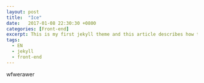 ```yaml
---
layout: post
title:  "Ice"
date:   2017-01-08 22:30:30 +0800
categories: [Front-end]
excerpt: This is my first jekyll theme and this article describes how to use it.
tags:
  - EN
  - jekyll
  - front-end
---
```


wfwerawer
